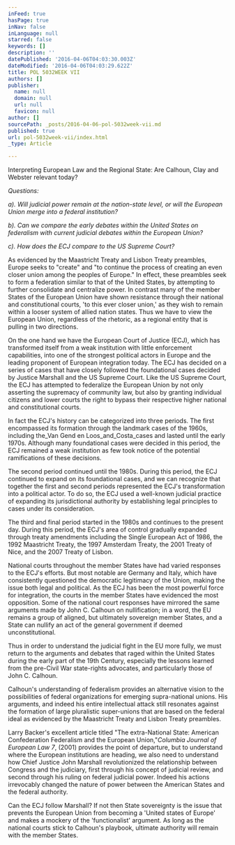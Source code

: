 ```yaml
---
inFeed: true
hasPage: true
inNav: false
inLanguage: null
starred: false
keywords: []
description: ''
datePublished: '2016-04-06T04:03:30.003Z'
dateModified: '2016-04-06T04:03:29.622Z'
title: POL 5032WEEK VII
authors: []
publisher:
  name: null
  domain: null
  url: null
  favicon: null
author: []
sourcePath: _posts/2016-04-06-pol-5032week-vii.md
published: true
url: pol-5032week-vii/index.html
_type: Article

---
```

Interpreting European Law and the Regional State: Are Calhoun, Clay and Webster relevant today?

_Questions:_

_a). Will judicial power remain at the nation-state level, or will the European Union merge into a federal institution?_

_b).  Can we compare the early debates within the United States on federalism with current judicial debates within the European Union?_

_c).  How does the ECJ compare to the US Supreme Court?_

As evidenced by the Maastricht Treaty and Lisbon Treaty preambles, Europe seeks to "create" and "to continue the process of creating an even closer union among the peoples of Europe."  In effect, these preambles seek to form a federation similar to that of the United States, by attempting to further consolidate and centralize power.  In contrast many of the member States of the European Union have shown resistance through their national and constitutional courts, 'to this ever closer union,' as they wish to remain within a looser system of allied nation states.  Thus we have to view the European Union, regardless of the rhetoric, as a regional entity that is pulling in two directions. 

On the one hand we have the European Court of Justice (ECJ), which has transformed itself from a weak institution with little enforcement capabilities, into one of the strongest political actors in Europe and the leading proponent of European integration today. The ECJ has decided on a series of cases that have closely followed the foundational cases decided by Justice Marshall and the US Supreme Court.  Like the US Supreme Court, the ECJ has attempted to federalize the European Union by not only asserting the supremacy of community law, but also by granting individual citizens and lower courts the right to bypass their respective higher national and constitutional courts.

In fact the ECJ's history can be categorized into three periods.  The first encompassed its formation through the landmark cases of the 1960s, including the_Van Gend en Loos_and_Costa_cases and lasted until the early 1970s.  Although many foundational cases were decided in this period, the ECJ remained a weak institution as few took notice of the potential ramifications of these decisions.

The second period continued until the 1980s.  During this period, the ECJ continued to expand on its foundational cases, and we can recognize that together the first and second periods represented the ECJ's transformation into a political actor. To do so, the ECJ used a well-known judicial practice of expanding its jurisdictional authority by establishing legal principles to cases under its consideration. 

The third and final period started in the 1980s and continues to the present day.  During this period, the ECJ's area of control gradually expanded through treaty amendments including the Single European Act of 1986, the 1992 Maastricht Treaty, the 1997 Amsterdam Treaty, the 2001 Treaty of Nice, and the 2007 Treaty of Lisbon. 

National courts throughout the member States have had varied responses to the ECJ's efforts.  But most notable are Germany and Italy, which have consistently questioned the democratic legitimacy of the Union, making the issue both legal and political.  As the ECJ has been the most powerful force for integration, the courts in the member States have evidenced the most opposition. Some of the national court responses have mirrored the same arguments made by John C. Calhoun on nullification; in a word, the EU remains a group of aligned, but ultimately sovereign member States, and a State can nullify an act of the general government if deemed unconstitutional.

Thus in order to understand the judicial fight in the EU more fully, we must return to the arguments and debates that raged within the United States during the early part of the 19th Century, especially the lessons learned from the pre-Civil War state-rights advocates, and particularly those of John C. Calhoun.

Calhoun's understanding of federalism provides an alternative vision to the possibilities of federal organizations for emerging supra-national unions.  His arguments, and indeed his entire intellectual attack still resonates against the formation of large pluralistic super-unions that are based on the federal ideal as evidenced by the Maastricht Treaty and Lisbon Treaty preambles.

Larry Backer's excellent article titled "The extra-National State: American Confederation Federalism and the European Union,"_Columbia Journal of European Law 7_, (2001) provides the point of departure, but to understand where the European institutions are heading, we also need to understand how Chief Justice John Marshall revolutionized the relationship between Congress and the judiciary, first through his concept of judicial review, and second through his ruling on federal judicial power.  Indeed his actions irrevocably changed the nature of power between the American States and the federal authority. 

Can the ECJ follow Marshall?  If not then State sovereignty is the issue that prevents the European Union from becoming a 'United states of Europe' and makes a mockery of the 'functionalist' argument.  As long as the national courts stick to Calhoun's playbook, ultimate authority will remain with the member States.